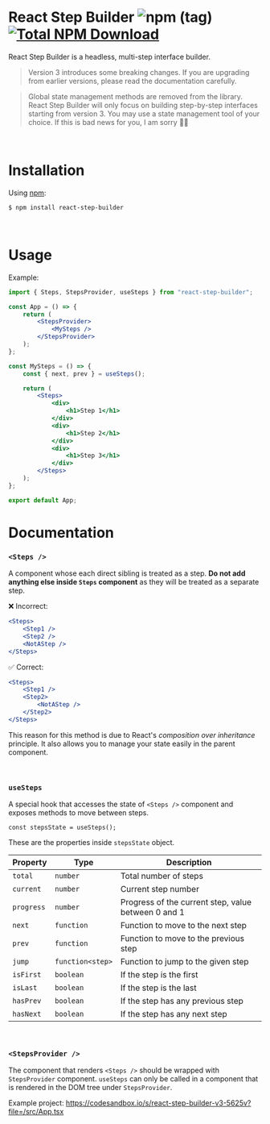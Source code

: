 # React Step Builder ![npm (tag)](https://img.shields.io/npm/v/react-step-builder/latest?label=latest) [![Total NPM Download](https://img.shields.io/npm/dt/react-step-builder.svg)](https://www.npmjs.com/package/react-step-builder)

React Step Builder is a headless, multi-step interface builder.

> Version 3 introduces some breaking changes. If you are upgrading from earlier versions, please read the documentation carefully.

> Global state management methods are removed from the library. React Step Builder will only focus on building step-by-step interfaces starting from version 3. You may use a state management tool of your choice. If this is bad news for you, I am sorry 🙇‍♂️

<br />

# Installation

Using [npm](https://www.npmjs.com/):

    $ npm install react-step-builder

<br />

# Usage

Example:

```jsx
import { Steps, StepsProvider, useSteps } from "react-step-builder";

const App = () => {
	return (
		<StepsProvider>
			<MySteps />
		</StepsProvider>
	);
};

const MySteps = () => {
	const { next, prev } = useSteps();

	return (
		<Steps>
			<div>
				<h1>Step 1</h1>
			</div>
			<div>
				<h1>Step 2</h1>
			</div>
			<div>
				<h1>Step 3</h1>
			</div>
		</Steps>
	);
};

export default App;
```

# Documentation

### **`<Steps />`**

A component whose each direct sibling is treated as a step. **Do not add anything else inside `Steps` component** as they will be treated as a separate step.

❌ Incorrect:

```jsx
<Steps>
	<Step1 />
	<Step2 />
	<NotAStep />
</Steps>
```

✅ Correct:

```jsx
<Steps>
	<Step1 />
	<Step2>
		<NotAStep />
	</Step2>
</Steps>
```

This reason for this method is due to React's _composition over inheritance_ principle. It also allows you to manage your state easily in the parent component.

<br/>

### **`useSteps`**

A special hook that accesses the state of `<Steps />` component and exposes methods to move between steps.

`const stepsState = useSteps();`

These are the properties inside `stepsState` object.

| Property   | Type             | Description                                         |
| ---------- | ---------------- | --------------------------------------------------- |
| `total`    | `number`         | Total number of steps                               |
| `current`  | `number`         | Current step number                                 |
| `progress` | `number`         | Progress of the current step, value between 0 and 1 |
| `next`     | `function`       | Function to move to the next step                   |
| `prev`     | `function`       | Function to move to the previous step               |
| `jump`     | `function<step>` | Function to jump to the given step                  |
| `isFirst`  | `boolean`        | If the step is the first                            |
| `isLast`   | `boolean`        | If the step is the last                             |
| `hasPrev`  | `boolean`        | If the step has any previous step                   |
| `hasNext`  | `boolean`        | If the step has any next step                       |

<br/>

### `<StepsProvider />`

The component that renders `<Steps />` should be wrapped with `StepsProvider` component. `useSteps` can only be called in a component that is rendered in the DOM tree under `StepsProvider`.

Example project: https://codesandbox.io/s/react-step-builder-v3-5625v?file=/src/App.tsx
